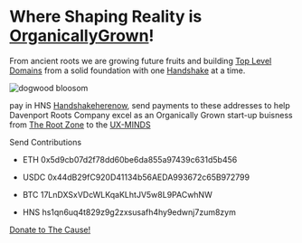 # Where Shaping Reality is [OrganicallyGrown](http://davenportrootscompany.organicallygrown/)!

From ancient roots we are growing future fruits and building [Top Level Domains](http://home.hns-domains.hns.to/) from a solid foundation with one [Handshake](https://handshake.org/) at a time.

![dogwood bloosom](https://user-images.githubusercontent.com/37987346/90586437-31d33480-e1a5-11ea-9494-48fda41b18f3.jpg)

pay in HNS [Handshakeherenow](http://hns.handshakeherenow.hns.to/), send payments to these addresses to help Davenport Roots Company excel as an Organically Grown start-up buisness from [The Root Zone](http://dnssecuritygroup.therootzone.hns.to/) to the [UX-MINDS](http://ignite.ux-minds.hns.to/)

Send Contributions
- ETH 0x5d9cb07d2f78dd60be6da855a97439c631d5b456

- USDC 0x44dB29fC920D41134b56AEDA993672c65B972799

- BTC 17LnDXSxVDcWLKqaKLhtJV5w8L9PACwhNW

- HNS hs1qn6uq4t829z9g2zxsusafh4hy9edwnj7zum8zym

[Donate to The Cause!](https://www.paypal.com/donate?hosted_button_id=RSBVATUDQWWM6)


